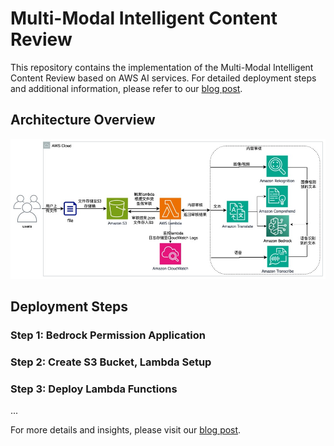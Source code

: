  # Multi-Modal Intelligent Content Review

This repository contains the implementation of the Multi-Modal Intelligent Content Review based on AWS AI services. For detailed deployment steps and additional information, please refer to our [blog post](https://aws.amazon.com/cn/blogs/china/multi-modal-intelligent-content-review-based-on-aws-ai-services/).

## Architecture Overview

![Architecture Diagram](./document/SolutionArchitecture.jpg)

## Deployment Steps

### Step 1: Bedrock Permission Application

### Step 2: Create S3 Bucket, Lambda Setup

### Step 3: Deploy Lambda Functions

...

For more details and insights, please visit our [blog post](https://aws.amazon.com/cn/blogs/china/multi-modal-intelligent-content-review-based-on-aws-ai-services/).

